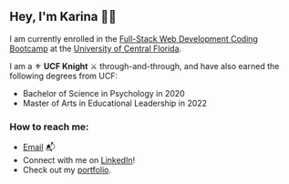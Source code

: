 ## Hey, I'm Karina 👋🏽

I am currently enrolled in the [Full-Stack Web Development Coding Bootcamp](https://bootcamp.ce.ucf.edu/coding/) at the [University of Central Florida](https://www.ucf.edu/). 


I am a ⚜️ <b>UCF Knight</b> ⚔️ through-and-through, and have also earned the following degrees from UCF:
- Bachelor of Science in Psychology in 2020
- Master of Arts in Educational Leadership in 2022

### <b>How to reach me:</b>
- [Email](mailto:k.drummond528@gmail.com) 📬
- Connect with me on [LinkedIn](https://www.linkedin.com/in/karinadrummond)! 
- Check out my [portfolio](https://kdrummond528.github.io/Personal-Portfolio/).

